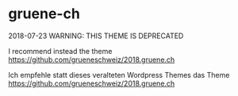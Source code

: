 # gruene-ch
2018-07-23 WARNING: THIS THEME IS DEPRECATED

I recommend instead the theme https://github.com/grueneschweiz/2018.gruene.ch

Ich empfehle statt dieses veralteten Wordpress Themes das Theme https://github.com/grueneschweiz/2018.gruene.ch

